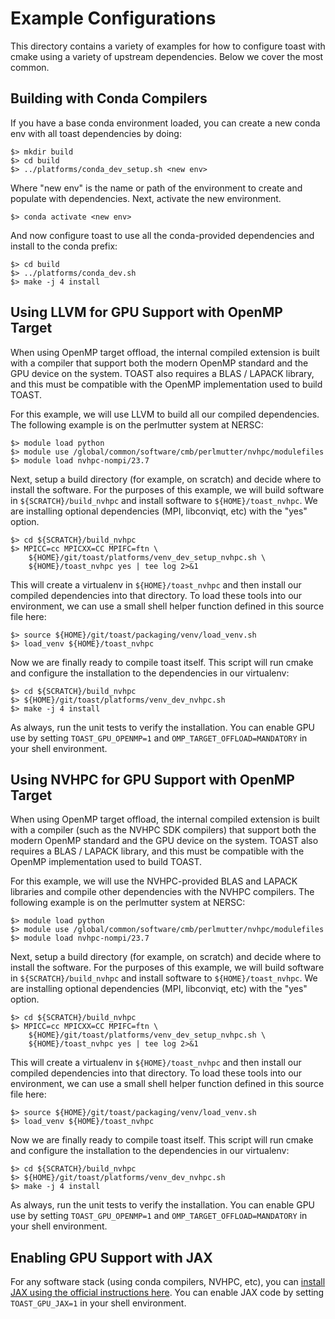 # Example Configurations

This directory contains a variety of examples for how to configure toast with
cmake using a variety of upstream dependencies. Below we cover the most common.

## Building with Conda Compilers

If you have a base conda environment loaded, you can create a new conda env
with all toast dependencies by doing:

    $> mkdir build
    $> cd build
    $> ../platforms/conda_dev_setup.sh <new env>

Where "new env" is the name or path of the environment to create and populate
with dependencies. Next, activate the new environment.

    $> conda activate <new env>

And now configure toast to use all the conda-provided dependencies and install
to the conda prefix:

    $> cd build
    $> ../platforms/conda_dev.sh
    $> make -j 4 install

## Using LLVM for GPU Support with OpenMP Target

When using OpenMP target offload, the internal compiled extension is built with
a compiler that support both the modern OpenMP standard and the GPU device on
the system. TOAST also requires a BLAS / LAPACK library, and this must be
compatible with the OpenMP implementation used to build TOAST.

For this example, we will use LLVM to build all our compiled dependencies. The
following example is on the perlmutter system at NERSC:

    $> module load python
    $> module use /global/common/software/cmb/perlmutter/nvhpc/modulefiles
    $> module load nvhpc-nompi/23.7

Next, setup a build directory (for example, on scratch) and decide where to
install the software. For the purposes of this example, we will build software
in `${SCRATCH}/build_nvhpc` and install software to `${HOME}/toast_nvhpc`.  We
are installing optional dependencies (MPI, libconviqt, etc) with the "yes"
option.

    $> cd ${SCRATCH}/build_nvhpc
    $> MPICC=cc MPICXX=CC MPIFC=ftn \
        ${HOME}/git/toast/platforms/venv_dev_setup_nvhpc.sh \
        ${HOME}/toast_nvhpc yes | tee log 2>&1

This will create a virtualenv in `${HOME}/toast_nvhpc` and then install our
compiled dependencies into that directory. To load these tools into our
environment, we can use a small shell helper function defined in this source
file here:

    $> source ${HOME}/git/toast/packaging/venv/load_venv.sh
    $> load_venv ${HOME}/toast_nvhpc

Now we are finally ready to compile toast itself. This script will run cmake
and configure the installation to the dependencies in our virtualenv:

    $> cd ${SCRATCH}/build_nvhpc
    $> ${HOME}/git/toast/platforms/venv_dev_nvhpc.sh
    $> make -j 4 install

As always, run the unit tests to verify the installation. You can enable GPU
use by setting `TOAST_GPU_OPENMP=1` and `OMP_TARGET_OFFLOAD=MANDATORY` in your
shell environment.

## Using NVHPC for GPU Support with OpenMP Target

When using OpenMP target offload, the internal compiled extension is built with
a compiler (such as the NVHPC SDK compilers) that support both the modern
OpenMP standard and the GPU device on the system. TOAST also requires a BLAS /
LAPACK library, and this must be compatible with the OpenMP implementation used
to build TOAST.

For this example, we will use the NVHPC-provided BLAS and LAPACK libraries and
compile other dependencies with the NVHPC compilers. The following example is
on the perlmutter system at NERSC:

    $> module load python
    $> module use /global/common/software/cmb/perlmutter/nvhpc/modulefiles
    $> module load nvhpc-nompi/23.7

Next, setup a build directory (for example, on scratch) and decide where to
install the software. For the purposes of this example, we will build software
in `${SCRATCH}/build_nvhpc` and install software to `${HOME}/toast_nvhpc`.  We
are installing optional dependencies (MPI, libconviqt, etc) with the "yes"
option.

    $> cd ${SCRATCH}/build_nvhpc
    $> MPICC=cc MPICXX=CC MPIFC=ftn \
        ${HOME}/git/toast/platforms/venv_dev_setup_nvhpc.sh \
        ${HOME}/toast_nvhpc yes | tee log 2>&1

This will create a virtualenv in `${HOME}/toast_nvhpc` and then install our
compiled dependencies into that directory. To load these tools into our
environment, we can use a small shell helper function defined in this source
file here:

    $> source ${HOME}/git/toast/packaging/venv/load_venv.sh
    $> load_venv ${HOME}/toast_nvhpc

Now we are finally ready to compile toast itself. This script will run cmake
and configure the installation to the dependencies in our virtualenv:

    $> cd ${SCRATCH}/build_nvhpc
    $> ${HOME}/git/toast/platforms/venv_dev_nvhpc.sh
    $> make -j 4 install

As always, run the unit tests to verify the installation. You can enable GPU
use by setting `TOAST_GPU_OPENMP=1` and `OMP_TARGET_OFFLOAD=MANDATORY` in your
shell environment.

## Enabling GPU Support with JAX

For any software stack (using conda compilers, NVHPC, etc), you can [install
JAX using the official instructions
here](https://github.com/google/jax#installation). You can enable JAX code by
setting `TOAST_GPU_JAX=1` in your shell environment.

